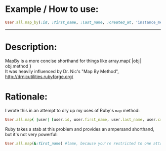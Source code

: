 Example / How to use:
=====================
```Ruby
User.all.map_by(:id, :first_name, :last_name, :created_at, 'instance_method.some.thing')
```

--------------------------------------------------------------------------------------------

Description:
==============

MapBy is a more concise shorthand for things like array.map{ |obj| obj.method }  
It was heavily influenced by Dr. Nic's "Map By Method", http://drnicutilities.rubyforge.org/


Rationale:
==========

I wrote this in an attempt to dry up my uses of Ruby's `map` method: 
```Ruby
User.all.map{ |user| [user.id, user.first_name, user.last_name, user.created_at, user.instance_method.some.thing] }
```

Ruby takes a stab at this problem and provides an ampersand shorthand, but it's not very powerful: 
```Ruby
User.all.map(&:first_name) #lame, because you're restricted to one attribute
```
